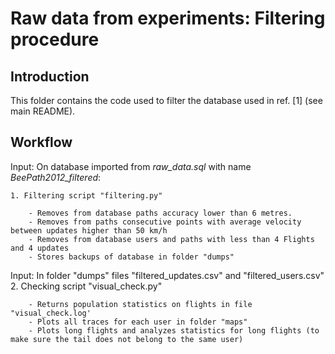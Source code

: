 Raw data from experiments: Filtering procedure
====================

## Introduction

This folder contains the code used to filter the database used in ref. [1] (see main README).

## Workflow

Input: On database imported from *raw_data.sql* with name *BeePath2012_filtered*:

	1. Filtering script "filtering.py"
		
		- Removes from database paths accuracy lower than 6 metres.
		- Removes from paths consecutive points with average velocity between updates higher than 50 km/h
		- Removes from database users and paths with less than 4 Flights and 4 updates
		- Stores backups of database in folder "dumps"
	
Input: In folder "dumps" files "filtered_updates.csv" and "filtered_users.csv"	
	2. Checking script "visual_check.py"
		
		- Returns population statistics on flights in file "visual_check.log'
		- Plots all traces for each user in folder "maps"
		- Plots long flights and analyzes statistics for long flights (to make sure the tail does not belong to the same user)


